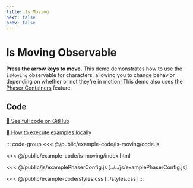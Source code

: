 ```yaml
---
title: Is Moving
next: false
prev: false
---
```


<script setup>
import ExampleFrame from '../../components/ExampleFrame.vue';
</script>

# Is Moving Observable

**Press the arrow keys to move.** This demo demonstrates how to use the `isMoving` observable for characters, allowing you to change behavior depending on whether or not they're in motion! This demo also uses the [Phaser Containers](../phaser-container/index.html) feature.

<ExampleFrame :src="'../../example-code/is-moving/index.html'" />

## Code

[:link: See full code on GitHub](https://github.com/Annoraaq/grid-engine/tree/master/docs/public/example-code/is-moving)

[:open_book: How to execute examples locally](../../p/execute-examples-locally/index.html)

::: code-group
<<< @/public/example-code/is-moving/code.js

<<< @/public/example-code/is-moving/index.html

<<< @/public/js/examplePhaserConfig.js [../../js/examplePhaserConfig.js]

<<< @/public/example-code/styles.css [../styles.css]
:::

